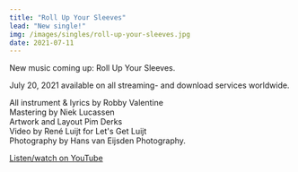 ```yaml
---
title: "Roll Up Your Sleeves"
lead: "New single!"
img: /images/singles/roll-up-your-sleeves.jpg
date: 2021-07-11
---
```


<p>New music coming up: Roll Up Your Sleeves.</p>

<p>July 20, 2021 available on all streaming- and download services worldwide.</p>

<p>
All instrument & lyrics by Robby Valentine<br />
Mastering by Niek Lucassen<br />
Artwork and Layout Pim Derks<br />
Video by René Luijt for Let's Get Luijt<br />
Photography by Hans van Eijsden Photography.<br />
</p>

<p>
    <a href="https://www.youtube.com/watch?v=e2p-b2oIQJU">Listen/watch on YouTube</a>
</p>
